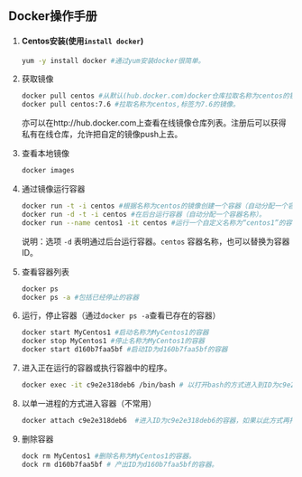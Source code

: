 ## Docker操作手册

1. #### Centos安装(使用`install docker`)

   ~~~bash
   yum -y install docker #通过yum安装docker很简单。
   ~~~

2. 获取镜像

      ```bash
      docker pull centos #从默认(hub.docker.com)docker仓库拉取名称为centos的镜像。
      docker pull centos:7.6 #拉取名称为centos,标签为7.6的镜像。
      ```

      亦可以在http://hub.docker.com上查看在线镜像仓库列表。注册后可以获得私有在线仓库，允许把自定的镜像push上去。

3. 查看本地镜像

      ```bash
      docker images
      ```

4. 通过镜像运行容器
      ```bash
      docker run -t -i centos #根据名称为centos的镜像创建一个容器（自动分配一个容器名称），并且进入容器的终端。
      docker run -d -t -i centos #在后台运行容器（自动分配一个容器名称）。
      docker run --name centos1 -it centos #运行一个自定义名称为“centos1”的容器。并且进入容器的终端。
      ```
      说明：选项 `-d` 表明通过后台运行容器。`centos` 容器名称，也可以替换为容器ID。

5. 查看容器列表
      ```bash
      docker ps 
      docker ps -a #包括已经停止的容器
      ```

6.  运行，停止容器（通过`docker ps -a`查看已存在的容器）

      ```bash
      docker start MyCentos1 #启动名称为MyCentos1的容器
      docker stop MyCentos1 #停止名称为MyCentos1的容器
      docker start d160b7faa5bf #启动ID为d160b7faa5bf的容器
      ```

7. 进入正在运行的容器或执行容器中的程序。

   ```bash
   docker exec -it c9e2e318deb6 /bin/bash # 以打开bash的方式进入到ID为c9e2e318deb6的容器,执行此命令之前必须确保此容器正在运行。此命令亦可解释为执行容器中的bash程序。
   ```

8. 以单一进程的方式进入容器（不常用）

   ```bash
   docker attach c9e2e318deb6  #进入ID为c9e2e318deb6的容器，如果以此方式再打开一个终端，实际上他们运行在容器的同一个进程上。若一个终端退出，别的终端也会退出。退出时会停止容器运行
   ```

   

9. 删除容器

   ```bash
   dock rm MyCentos1 #删除名称为MyCentos1的容器。
   dock rm d160b7faa5bf # 产出ID为d160b7faa5bf的容器。
   ```

   





